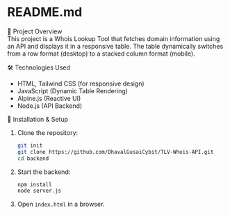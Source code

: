 # README.md

 📌 Project Overview  
This project is a Whois Lookup Tool that fetches domain information using an API and displays it in a responsive table. The table dynamically switches from a row format (desktop) to a stacked column format (mobile).  

 🛠️ Technologies Used  
- HTML, Tailwind CSS (for responsive design)  
- JavaScript (Dynamic Table Rendering)  
- Alpine.js (Reactive UI)  
- Node.js (API Backend)  

 📅 Installation & Setup
1. Clone the repository:  
   ```bash
   git init
   git clone https://github.com/DhavalGusaiCybit/TLV-Whois-API.git
   cd backend
   ```  
2. Start the backend:  
   ```bash
   npm install
   node server.js
   ```  
3. Open `index.html` in a browser.

